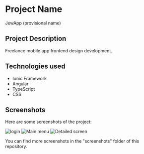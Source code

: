 # Project Name

JewApp (provisional name)

## Project Description

Freelance mobile app frontend design development.

## Technologies used

- Ionic Framework
- Angular
- TypeScript
- CSS

## Screenshots

Here are some screenshots of the project:

![login](screenshots/image2.jpg)
![Main menu](screenshots/image9.jpg)
![Detailed screen](screenshots/image12.jpg)

You can find more screenshots in the "screenshots" folder of this repository.